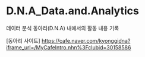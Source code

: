 # D.N.A_Data.and.Analytics
데이터 분석 동아리(D.N.A) 내에서의 활동 내용 기록

[동아리 사이트] https://cafe.naver.com/kyonggidna?iframe_url=/MyCafeIntro.nhn%3Fclubid=30158586

